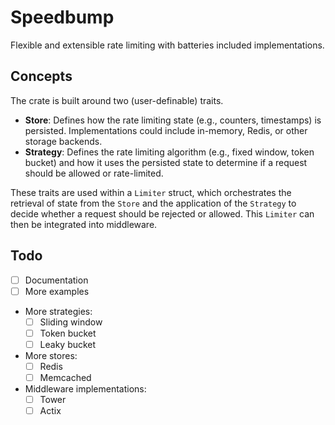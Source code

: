 # Speedbump

Flexible and extensible rate limiting with batteries included implementations.

## Concepts
The crate is built around two (user-definable) traits.

- **Store**: Defines how the rate limiting state (e.g., counters, timestamps) is persisted. Implementations could
  include in-memory, Redis, or other storage backends.
- **Strategy**: Defines the rate limiting algorithm (e.g., fixed window, token bucket) and how it uses the persisted
  state to determine if a request should be allowed or rate-limited.

These traits are used within a `Limiter` struct, which orchestrates the retrieval of state from the `Store`
and the application of the `Strategy` to decide whether a request should be rejected or allowed. This
`Limiter` can then be integrated into middleware.

## Todo
- [ ] Documentation
- [ ] More examples
- More strategies:
  - [ ] Sliding window
  - [ ] Token bucket
  - [ ] Leaky bucket
- More stores:
  - [ ] Redis
  - [ ] Memcached
- Middleware implementations:
  - [ ] Tower
  - [ ] Actix